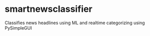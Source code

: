 # smartnewsclassifier
Classifies news headlines using ML and realtime categorizing using PySimpleGUI
